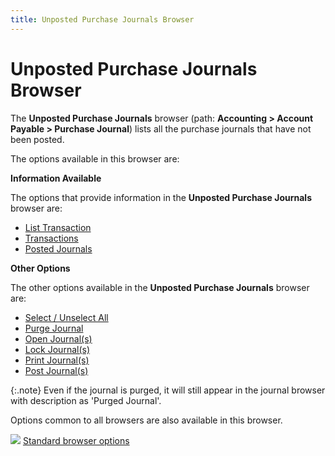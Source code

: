 ```yaml
---
title: Unposted Purchase Journals Browser
---
```


# Unposted Purchase Journals Browser


The **Unposted Purchase Journals** browser  (path: **Accounting &gt; Account Payable 
 &gt; Purchase Journal**) lists all the purchase journals that have  not been posted.


The options available in this browser are:


**Information Available**


The options that provide information in the **Unposted 
 Purchase Journals** browser are:

- [List  Transaction]({{site.acc_baseurl}}/misc/general_ledger_detail_purchase_browser.html)
- [Transactions]({{site.acc_baseurl}}/misc/transactions_unposted_purchase_journals_browser.html)
- [Posted  Journals]({{site.acc_baseurl}}/misc/posted_journals_unposted_purchase_journal_browser_option.html)



**Other Options**


The other options available in the **Unposted 
 Purchase Journals** browser are:

- [Select  / Unselect  All]({{site.acc_baseurl}}/misc/select_unselect_all_unposted_purchase_journals_browser_option.html)
- [Purge  Journal]({{site.acc_baseurl}}/purchasing/purchase-jrnl-proc/manual-jrnl/voiding-deleting/voiding_journals.html)
- [Open  Journal(s)]({{site.acc_baseurl}}/purchasing/purchase-jrnl-proc/common-jrnl-proc/closing_and_reopening_journals.html)
- [Lock  Journal(s)]({{site.acc_baseurl}}/purchasing/purchase-jrnl-proc/common-jrnl-proc/closing_and_reopening_journals.html)
- [Print  Journal(s)]({{site.acc_baseurl}}/purchasing/purchase-jrnl-proc/common-jrnl-proc/printing_purchase_journals.html)
- [Post  Journal(s)]({{site.acc_baseurl}}/purchasing/purchase-jrnl-proc/common-jrnl-proc/posting/posting_purchase_journals.html)



{:.note}
Even if the journal is purged, it will still appear in the journal browser  with description as 'Purged Journal'.


Options common to all browsers are also available in this browser.


![]({{site.acc_baseurl}}/img/lens.gif) [Standard  browser options]({{site.wwe_chm}}/everest-client/ui/browsers/standard_browser_options.html)
